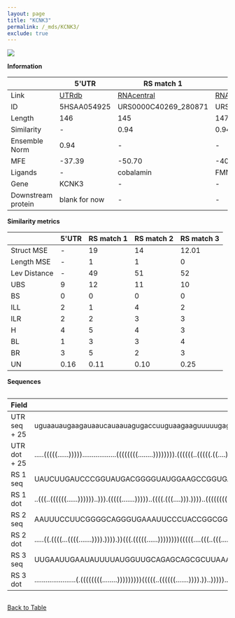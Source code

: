 ```yaml
---
layout: page
title: "KCNK3"
permalink: /_mds/KCNK3/
exclude: true
---
```




![](../../alns_9.28.22/aln_5HSAA054925_0.995.png?raw=true)


**Information**

| | 5'UTR       | RS match 1   | RS match 2  | RS match 3 |
| ---- | ----------- | ----------- | ----------- | ----------- |
| Link | <a href="http://utrdb.ba.itb.cnr.it/getutr/5HSAA054925/1" target="_blank" rel="noopener noreferrer">UTRdb</a>   | <a href="https://rnacentral.org/rna/URS0000C40269/280871" target="_blank" rel="noopener noreferrer">RNAcentral</a>     |<a href="https://rnacentral.org/rna/URS0000C51D67/403957" target="_blank" rel="noopener noreferrer">RNAcentral</a>  | <a href="https://rnacentral.org/rna/URS00023246F5/1660094" target="_blank" rel="noopener noreferrer">RNAcentral</a>   |
| ID | 5HSAA054925     | URS0000C40269_280871     | URS0000C51D67_403957     | URS00023246F5_1660094     |
| Length | 146     |  145    | 147   |  146    |
| Similarity | - | 0.94 | 0.94 | 0.94 |
| Ensemble Norm | 0.94 | - | - | - |
| MFE | -37.39 | -50.70 | -40.87 | -42.80 |
| Ligands | - | cobalamin | FMN | cobalamin |
| Gene | KCNK3 | - | - | - |
| Downstream protein | blank for now    |    -    | -  | - |


**Similarity metrics**

| | 5'UTR       | RS match 1   | RS match 2  | RS match 3 |
| ---- | ----------- | ----------- | ----------- | ----------- |
| Struct MSE | - | 19 | 14 | 12.01 |
| Length MSE | - | 1 | 1 | 0 |
| Lev Distance | - | 49 | 51 | 52 |
| UBS| 9 | 12 | 11 | 10 |
| BS | 0 | 0 | 0 | 0 |
| ILL | 2 | 1 | 4 | 2 |
| ILR | 2 | 2 | 3 | 3 |
| H | 4 | 5 | 4 | 3 |
| BL | 1 | 3 | 3 | 4 |
| BR | 3 | 5 | 2 | 3 |
| UN | 0.16 | 0.11 | 0.10 | 0.25 |

**Sequences**


<div style="overflow-x:auto;">

<table>
<colgroup>
<col width="30%" />
<col width="70%" />
</colgroup>
<thead>
<tr class="header">
<th>Field</th>
<th>Description</th>
</tr>
</thead>
<tbody>
<tr>
<td markdown="span">UTR seq + 25 </td>
<td markdown="span"> uguaauaugaagauaaucauaauagugaccuuguaagaaguuuuugaggauuaaguuaaaaauacaucugaagggcuacgggcacgcggcacccagcacggauggcggcaagguguucugcATGAAGCGGCAGAACGTGCGCACGC </td>
</tr>
<tr>
<td markdown="span">UTR dot + 25  </td>
<td markdown="span"> .....(((((......)))))..................((((((((........)))))))).((((((..(((((.((....)).))).)).....))))))(((((....((((((((........))))))))...)).)))
</td>
</tr>


<tr>
<td markdown="span">RS 1 seq </td>
<td markdown="span"> UAUCUUGAUCCCGGUAUGACGGGGUAUGGAAGCCGGUGAGAAUCCGGCACGGUUGCGCCACUGUGAAACCCCCGGGGUGAGUCAGAUCUUUCGCCGUCGUACAAAACCGAACACGUAGGGGCGCGUGACCCCAUAGGAGGUUUGA
</td>
</tr>


<tr>
<td markdown="span">RS 1 dot </td>
<td markdown="span"> ..(((..((((((......))))))..))).(((((.......)))))..((((.(((....))).))))..(((((((((........)))))).)))........(((((.(.(((((((....).)))).)).)..))))).
</td>
</tr>


<tr>
<td markdown="span">RS 2 seq </td>
<td markdown="span"> AAUUUCCUUCGGGGCAGGGUGAAAUUCCCUACCGGCGGUGAUGAGGGCUUGUCCCCUCUCAGUCCGUGACCCGGUUUCUUUAUUGAAAACGGUGGAUUUGGUGAAAUUCCAAAGCCGACAGUAUAGUCUGGAUGGGAGAAGGAAUGA
</td>
</tr>


<tr>
<td markdown="span">RS 2 dot </td>
<td markdown="span"> .....((.((((...((((.......)))).)))).))(((.(((((......))))))))(((((....(((..(((......)))..))))))))........(((((....(((.(((......)))..))).....)))))..
</td>
</tr>


<tr>
<td markdown="span">RS 3 seq </td>
<td markdown="span"> UUGAAUUGAAUAUUUUAUGGUUGCAGAGCAGCGCUUAAAAGCUGCUUUCCGGGGAAGUUGGGUGAAAAUCCCACACGGUCCCGCCACUGUGAACAGGCAUUGCGCCUGGAAGUCAGGAUACCGGAAACCAUAAUGCGUACUGCCCA
</td>
</tr>


<tr>
<td markdown="span">RS 3 dot </td>
<td markdown="span"> ......................(.((((((((........)))))))))(((((..((((((.......)))).))..)))))............((((.(((((.(((...((.((...)).))..)))....))))).))))..
</td>
</tr>

</tbody>
</table>


</div>


[Back to Table](../../display)
